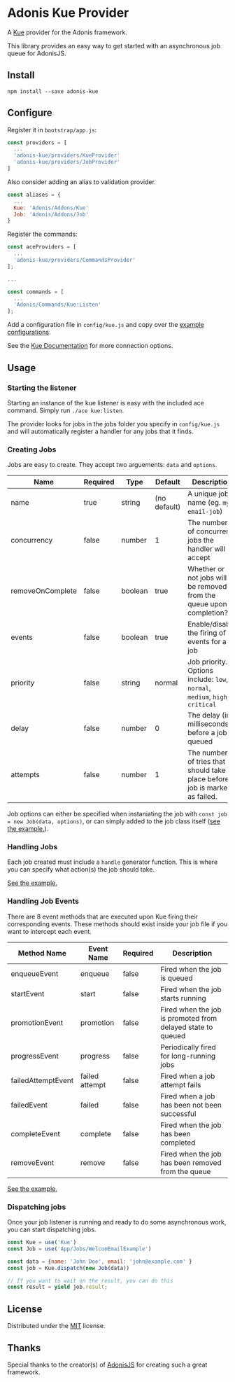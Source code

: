 # Adonis Kue Provider

A [Kue](https://github.com/Automattic/kue) provider for the Adonis framework.

This library provides an easy way to get started with an asynchronous job queue for AdonisJS.

## Install

```
npm install --save adonis-kue
```

## Configure

Register it in `bootstrap/app.js`:

```javascript
const providers = [
  ...
  'adonis-kue/providers/KueProvider'
  'adonis-kue/providers/JobProvider'
]
```

Also consider adding an alias to validation provider.

```javascript
const aliases = {
  ...
  Kue: 'Adonis/Addons/Kue'
  Job: 'Adonis/Addons/Job'
}
```

Register the commands:

```javascript
const aceProviders = [
  ...
  'adonis-kue/providers/CommandsProvider'
];

...

const commands = [
  ...
  'Adonis/Commands/Kue:Listen'
];
```

Add a configuration file in `config/kue.js` and copy over the [example configurations](examples/config/kue.js).

See the [Kue Documentation](https://github.com/Automattic/kue#redis-connection-settings) for more connection options.

## Usage

### Starting the listener

Starting an instance of the kue listener is easy with the included ace command. Simply run `./ace kue:listen`.

The provider looks for jobs in the jobs folder you specify in `config/kue.js` and will automatically register a handler for any jobs that it finds.

### Creating Jobs

Jobs are easy to create. They accept two arguements: `data` and `options`.

| Name             | Required | Type      | Default      | Description                                                                   |
|------------------|----------|-----------|--------------|-------------------------------------------------------------------------------|
| name             | true     | string    | (no default) | A unique job name (eg. `my-email-job`)                                   |
| concurrency      | false    | number    | 1            | The number of concurrent jobs the handler will accept                         |
| removeOnComplete | false    | boolean   | true         | Whether or not jobs will be removed from the queue upon completion?           |
| events           | false    | boolean   | true         | Enable/disable the firing of events for a job                                 |
| priority         | false    | string    | normal       | Job priority. Options include: `low`, `normal`, `medium`, `high`, `critical`  |
| delay            | false    | number    | 0            | The delay (in milliseconds) before a job is queued                            |
| attempts         | false    | number    | 1            | The number of tries that should take place before a job is marked as failed.  |

Job options can either be specified when instaniating the job with `const job = new Job(data, options)`, or can simply added to the job class itself ([see the example.](examples/app/Jobs/WelcomEmailExample.js)).

### Handling Jobs

Each job created must include a `handle` generator function. This is where you can specify what action(s) the job should take.

[See the example.](examples/app/Jobs/WelcomEmailExample.js)

### Handling Job Events

There are 8 event methods that are executed upon Kue firing their corresponding events. These methods should exist inside your job file if you want to intercept each event.

| Method Name           | Event Name      | Required | Description                                                  |
|-----------------------|-----------------|----------|--------------------------------------------------------------|
| enqueueEvent          | enqueue         | false    | Fired when the job is queued                                 |
| startEvent            | start           | false    | Fired when the job starts running                            |
| promotionEvent        | promotion       | false    | Fired when the job is promoted from delayed state to queued  |
| progressEvent         | progress        | false    | Periodically fired for long-running jobs                     |
| failedAttemptEvent    | failed attempt  | false    | Fired when a job attempt fails                               |
| failedEvent           | failed          | false    | Fired when a job has been not been successful                |
| completeEvent         | complete        | false    | Fired when the job has been completed                        |
| removeEvent           | remove          | false    | Fired when the job has been removed from the queue           |

[See the example.](examples/app/Jobs/WelcomEmailExample.js)

### Dispatching jobs

Once your job listener is running and ready to do some asynchronous work, you can start dispatching jobs.

```javascript
const Kue = use('Kue')
const Job = use('App/Jobs/WelcomEmailExample')

const data = {name: 'John Doe', email: 'john@example.com' }
const job = Kue.dispatch(new Job(data))

// If you want to wait on the result, you can do this
const result = yield job.result;
```

## License

Distributed under the [MIT](LICENSE) license.

## Thanks

Special thanks to the creator(s) of [AdonisJS](http://adonisjs.com/) for creating such a great framework.
